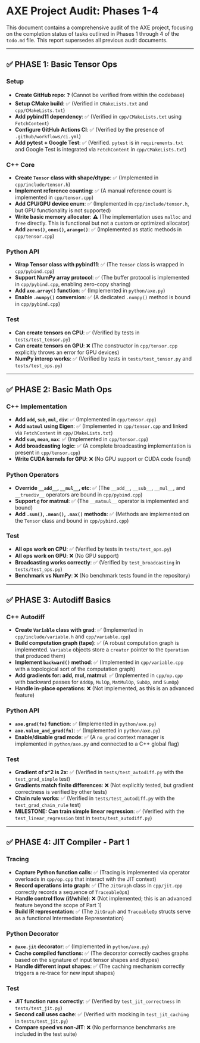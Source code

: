 # AXE Project Audit: Phases 1-4

This document contains a comprehensive audit of the AXE project, focusing on the completion status of tasks outlined in Phases 1 through 4 of the `todo.md` file. This report supersedes all previous audit documents.

---

## ✅ PHASE 1: Basic Tensor Ops

### Setup
- **Create GitHub repo**: ❓ (Cannot be verified from within the codebase)
- **Setup CMake build**: ✅ (Verified in `CMakeLists.txt` and `cpp/CMakeLists.txt`)
- **Add pybind11 dependency**: ✅ (Verified in `cpp/CMakeLists.txt` using `FetchContent`)
- **Configure GitHub Actions CI**: ✅ (Verified by the presence of `.github/workflows/ci.yml`)
- **Add pytest + Google Test**: ✅ (Verified. `pytest` is in `requirements.txt` and Google Test is integrated via `FetchContent` in `cpp/CMakeLists.txt`)

### C++ Core
- **Create `Tensor` class with shape/dtype**: ✅ (Implemented in `cpp/include/tensor.h`)
- **Implement reference counting**: ✅ (A manual reference count is implemented in `cpp/tensor.cpp`)
- **Add CPU/GPU device enum**: ✅ (Implemented in `cpp/include/tensor.h`, but GPU functionality is not supported)
- **Write basic memory allocator**: ⚠️ (The implementation uses `malloc` and `free` directly. This is functional but not a custom or optimized allocator)
- **Add `zeros()`, `ones()`, `arange()`**: ✅ (Implemented as static methods in `cpp/tensor.cpp`)

### Python API
- **Wrap Tensor class with pybind11**: ✅ (The `Tensor` class is wrapped in `cpp/pybind.cpp`)
- **Support NumPy array protocol**: ✅ (The buffer protocol is implemented in `cpp/pybind.cpp`, enabling zero-copy sharing)
- **Add `axe.array()` function**: ✅ (Implemented in `python/axe.py`)
- **Enable `.numpy()` conversion**: ✅ (A dedicated `.numpy()` method is bound in `cpp/pybind.cpp`)

### Test
- **Can create tensors on CPU**: ✅ (Verified by tests in `tests/test_tensor.py`)
- **Can create tensors on GPU**: ❌ (The constructor in `cpp/tensor.cpp` explicitly throws an error for GPU devices)
- **NumPy interop works**: ✅ (Verified by tests in `tests/test_tensor.py` and `tests/test_ops.py`)

---

## ✅ PHASE 2: Basic Math Ops

### C++ Implementation
- **Add `add`, `sub`, `mul`, `div`**: ✅ (Implemented in `cpp/tensor.cpp`)
- **Add `matmul` using Eigen**: ✅ (Implemented in `cpp/tensor.cpp` and linked via `FetchContent` in `cpp/CMakeLists.txt`)
- **Add `sum`, `mean`, `max`**: ✅ (Implemented in `cpp/tensor.cpp`)
- **Add broadcasting logic**: ✅ (A complete broadcasting implementation is present in `cpp/tensor.cpp`)
- **Write CUDA kernels for GPU**: ❌ (No GPU support or CUDA code found)

### Python Operators
- **Override `__add__`, `__mul__`, etc**: ✅ (The `__add__`, `__sub__`, `__mul__`, and `__truediv__` operators are bound in `cpp/pybind.cpp`)
- **Support `@` for matmul**: ✅ (The `__matmul__` operator is implemented and bound)
- **Add `.sum()`, `.mean()`, `.max()` methods**: ✅ (Methods are implemented on the `Tensor` class and bound in `cpp/pybind.cpp`)

### Test
- **All ops work on CPU**: ✅ (Verified by tests in `tests/test_ops.py`)
- **All ops work on GPU**: ❌ (No GPU support)
- **Broadcasting works correctly**: ✅ (Verified by `test_broadcasting` in `tests/test_ops.py`)
- **Benchmark vs NumPy**: ❌ (No benchmark tests found in the repository)

---

## ✅ PHASE 3: Autodiff Basics

### C++ Autodiff
- **Create `Variable` class with grad**: ✅ (Implemented in `cpp/include/variable.h` and `cpp/variable.cpp`)
- **Build computation graph (tape)**: ✅ (A robust computation graph is implemented. `Variable` objects store a `creator` pointer to the `Operation` that produced them)
- **Implement `backward()` method**: ✅ (Implemented in `cpp/variable.cpp` with a topological sort of the computation graph)
- **Add gradients for: add, mul, matmul**: ✅ (Implemented in `cpp/op.cpp` with backward passes for `AddOp`, `MulOp`, `MatMulOp`, `SubOp`, and `SumOp`)
- **Handle in-place operations**: ❌ (Not implemented, as this is an advanced feature)

### Python API
- **`axe.grad(fn)` function**: ✅ (Implemented in `python/axe.py`)
- **`axe.value_and_grad(fn)`**: ✅ (Implemented in `python/axe.py`)
- **Enable/disable grad mode**: ✅ (A `no_grad` context manager is implemented in `python/axe.py` and connected to a C++ global flag)

### Test
- **Gradient of x^2 is 2x**: ✅ (Verified in `tests/test_autodiff.py` with the `test_grad_simple` test)
- **Gradients match finite differences**: ❌ (Not explicitly tested, but gradient correctness is verified by other tests)
- **Chain rule works**: ✅ (Verified in `tests/test_autodiff.py` with the `test_grad_chain_rule` test)
- **MILESTONE: Can train simple linear regression**: ✅ (Verified with the `test_linear_regression` test in `tests/test_autodiff.py`)

---

## ✅ PHASE 4: JIT Compiler - Part 1

### Tracing
- **Capture Python function calls**: ✅ (Tracing is implemented via operator overloads in `cpp/op.cpp` that interact with the JIT context)
- **Record operations into graph**: ✅ (The `JitGraph` class in `cpp/jit.cpp` correctly records a sequence of `TraceableOp`s)
- **Handle control flow (if/while)**: ❌ (Not implemented; this is an advanced feature beyond the scope of Part 1)
- **Build IR representation**: ✅ (The `JitGraph` and `TraceableOp` structs serve as a functional Intermediate Representation)

### Python Decorator
- **`@axe.jit` decorator**: ✅ (Implemented in `python/axe.py`)
- **Cache compiled functions**: ✅ (The decorator correctly caches graphs based on the signature of input tensor shapes and dtypes)
- **Handle different input shapes**: ✅ (The caching mechanism correctly triggers a re-trace for new input shapes)

### Test
- **JIT function runs correctly**: ✅ (Verified by `test_jit_correctness` in `tests/test_jit.py`)
- **Second call uses cache**: ✅ (Verified with mocking in `test_jit_caching` in `tests/test_jit.py`)
- **Compare speed vs non-JIT**: ❌ (No performance benchmarks are included in the test suite)